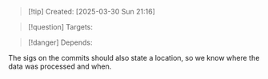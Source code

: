 
>[!tip] Created: [2025-03-30 Sun 21:16]

>[!question] Targets: 

>[!danger] Depends: 

The sigs on the commits should also state a location, so we know where the data was processed and when.